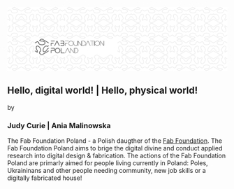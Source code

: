 

![](./assets/ffp-background.jpg)


## Hello, digital world! | Hello, physical world! 
by
### Judy Curie | Ania Malinowska


The Fab Foundation Poland - a Polish daugther of the [Fab Foundation](https://fabfoundation.org/). The Fab Foundation Poland aims to brige the digital divine and conduct applied research into digital design & fabrication. The actions of the Fab Foundation Poland are primarly aimed for people living currently in Poland: Poles, Ukraininans and other people needing community, new job skills or a digitally fabricated house! 
